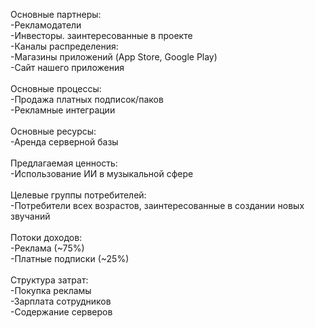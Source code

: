 Основные партнеры: <br>
-Рекламодатели <br>
-Инвесторы. заинтересованные в проекте <br>
-Каналы распределения: <br>
-Магазины приложений (App Store, Google Play) <br>
-Сайт нашего приложения <br>
<br>
Основные процессы: <br>
-Продажа платных подписок/паков <br>
-Рекламные интеграции <br>
<br>
Основные ресурсы: <br>
-Аренда серверной базы <br>
<br>
Предлагаемая ценность: <br>
-Использование ИИ в музыкальной сфере <br>
<br>
Целевые группы потребителей: <br>
-Потребители всех возрастов, заинтересованные в создании новых звучаний <br>
<br>
Потоки доходов: <br>
-Реклама (~75%) <br>
-Платные подписки (~25%) <br>
<br>
Структура затрат: <br>
-Покупка рекламы <br>
-Зарплата сотрудников  <br>
-Содержание серверов <br>
